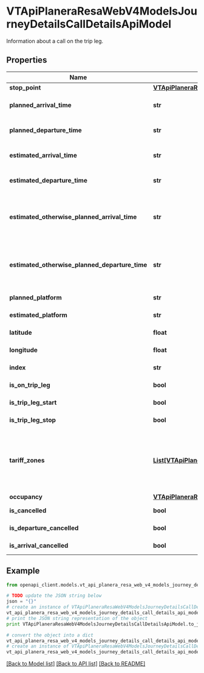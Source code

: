 # VTApiPlaneraResaWebV4ModelsJourneyDetailsCallDetailsApiModel

Information about a call on the trip leg.

## Properties
Name | Type | Description | Notes
------------ | ------------- | ------------- | -------------
**stop_point** | [**VTApiPlaneraResaWebV4ModelsJourneyDetailsStopPointApiModel**](VTApiPlaneraResaWebV4ModelsJourneyDetailsStopPointApiModel.md) |  | 
**planned_arrival_time** | **str** | The planned arrival time for the call in RFC 3339 format. | [optional] 
**planned_departure_time** | **str** | The planned departure time for the call in RFC 3339 format. | [optional] 
**estimated_arrival_time** | **str** | The estimated arrival time for the call in RFC 3339 format. | [optional] 
**estimated_departure_time** | **str** | The estimated departure time for the call in RFC 3339 format. | [optional] 
**estimated_otherwise_planned_arrival_time** | **str** | The best known time of the call in RFC 3339 format. Is EstimatedArrivalTime if exists, otherwise PlannedArrivalTime. | [optional] [readonly] 
**estimated_otherwise_planned_departure_time** | **str** | The best known time of the call in RFC 3339 format. Is EstimatedDepartureTime if exists, otherwise PlannedDepartureTime. | [optional] [readonly] 
**planned_platform** | **str** | The planned platform of the call. | [optional] 
**estimated_platform** | **str** | The estimated platform of the call. | [optional] 
**latitude** | **float** | The latitude of the stop point of the call. | [optional] 
**longitude** | **float** | The longitude of the stop point of the call. | [optional] 
**index** | **str** | The index of the stop point of the call. | [optional] 
**is_on_trip_leg** | **bool** | The call is on the trip leg. | [optional] 
**is_trip_leg_start** | **bool** | The call is the first on the trip leg. | [optional] 
**is_trip_leg_stop** | **bool** | The call is the last on the trip leg. | [optional] 
**tariff_zones** | [**List[VTApiPlaneraResaWebV4ModelsJourneyDetailsTariffZoneApiModel]**](VTApiPlaneraResaWebV4ModelsJourneyDetailsTariffZoneApiModel.md) | The primary tariff zone of the call. A call can be related to a stop area with multiple tariff zones  and this is the zone that for example should be displayed in overviews etc. | [optional] 
**occupancy** | [**VTApiPlaneraResaWebV4ModelsOccupancyInformationApiModel**](VTApiPlaneraResaWebV4ModelsOccupancyInformationApiModel.md) |  | [optional] 
**is_cancelled** | **bool** | Flag indicating if the call is cancelled. | [optional] 
**is_departure_cancelled** | **bool** | Flag indicating if the departure is cancelled. | [optional] 
**is_arrival_cancelled** | **bool** | Flag indicating if the arrival is cancelled. | [optional] 

## Example

```python
from openapi_client.models.vt_api_planera_resa_web_v4_models_journey_details_call_details_api_model import VTApiPlaneraResaWebV4ModelsJourneyDetailsCallDetailsApiModel

# TODO update the JSON string below
json = "{}"
# create an instance of VTApiPlaneraResaWebV4ModelsJourneyDetailsCallDetailsApiModel from a JSON string
vt_api_planera_resa_web_v4_models_journey_details_call_details_api_model_instance = VTApiPlaneraResaWebV4ModelsJourneyDetailsCallDetailsApiModel.from_json(json)
# print the JSON string representation of the object
print VTApiPlaneraResaWebV4ModelsJourneyDetailsCallDetailsApiModel.to_json()

# convert the object into a dict
vt_api_planera_resa_web_v4_models_journey_details_call_details_api_model_dict = vt_api_planera_resa_web_v4_models_journey_details_call_details_api_model_instance.to_dict()
# create an instance of VTApiPlaneraResaWebV4ModelsJourneyDetailsCallDetailsApiModel from a dict
vt_api_planera_resa_web_v4_models_journey_details_call_details_api_model_form_dict = vt_api_planera_resa_web_v4_models_journey_details_call_details_api_model.from_dict(vt_api_planera_resa_web_v4_models_journey_details_call_details_api_model_dict)
```
[[Back to Model list]](../README.md#documentation-for-models) [[Back to API list]](../README.md#documentation-for-api-endpoints) [[Back to README]](../README.md)


